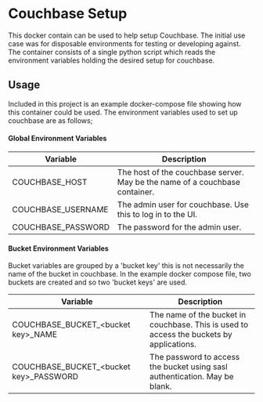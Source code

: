 # Couchbase Setup

This docker contain can be used to help setup Couchbase.
The initial use case was for disposable environments for testing or developing against.
The container consists of a single python script which reads the environment variables holding the desired setup for couchbase.

## Usage

Included in this project is an example docker-compose file showing how this container could be used.
The environment variables used to set up couchbase are as follows;

#### Global Environment Variables
|      Variable     | Description |
|-------------------|-------------|
|     COUCHBASE_HOST|The host of the couchbase server. May be the name of a couchbase container.|
| COUCHBASE_USERNAME|The admin user for couchbase. Use this to log in to the UI.|
| COUCHBASE_PASSWORD|The password for the admin user.|

#### Bucket Environment Variables

Bucket variables are grouped by a 'bucket key' this is not necessarily the name of the bucket in couchbase.
In the example docker compose file, two buckets are created and so two 'bucket keys' are used.


|                Variable                | Description |
|----------------------------------------|-------------|
|     COUCHBASE_BUCKET_\<bucket key>_NAME|The name of the bucket in couchbase. This is used to access the buckets by applications.|
| COUCHBASE_BUCKET_\<bucket key>_PASSWORD|The password to access the bucket using sasl authentication. May be blank.|